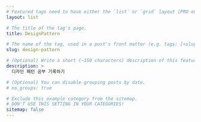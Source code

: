 ```yaml
---
# Featured tags need to have either the `list` or `grid` layout (PRO only).
layout: list

# The title of the tag's page.
title: DesignPattern

# The name of the tag, used in a post's front matter (e.g. tags: [<slug>]).
slug: design-pattern

# (Optional) Write a short (~150 characters) description of this featured tag.
description: >
  디자인 패턴 공부 기록하기

# (Optional) You can disable grouping posts by date.
# no_groups: true

# Exclude this example category from the sitemap.
# DON'T USE THIS SETTING IN YOUR CATEGORIES!
sitemap: false
---
```

